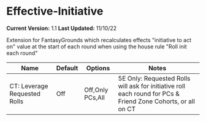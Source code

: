 # Effective-Initiative

**Current Version:** 1.1
**Last Updated:** 11/10/22

Extension for FantasyGrounds which recalculates effects "initiative to act on" value at the start of each round when using the house rule "Roll init each round"

| Name| Default | Options | Notes |
|---|---|---|---|
|CT: Leverage Requested Rolls| Off| Off,Only PCs,All| 5E Only: Requested Rolls will ask for initiative roll each round for PCs & Friend Zone Cohorts, or all on CT|